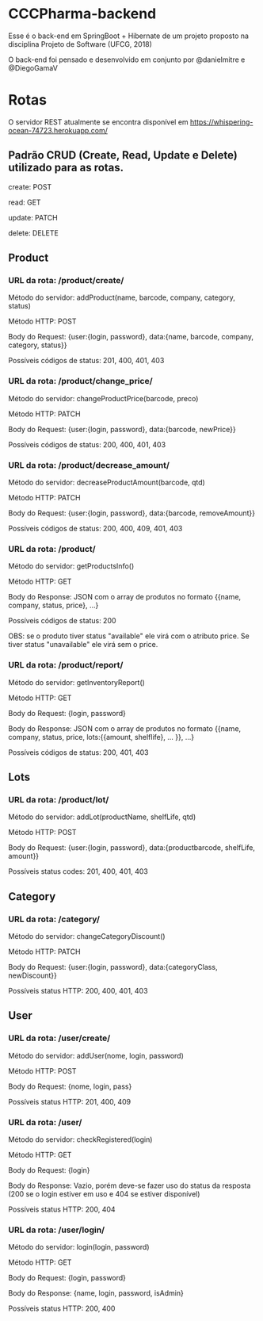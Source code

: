 # CCCPharma-backend

Esse é o back-end em SpringBoot + Hibernate de um projeto proposto na disciplina Projeto de Software (UFCG, 2018)

O back-end foi pensado e desenvolvido em conjunto por @danielmitre e @DiegoGamaV

# Rotas

O servidor REST atualmente se encontra disponível em https://whispering-ocean-74723.herokuapp.com/

## Padrão CRUD (Create, Read, Update e Delete) utilizado para as rotas.
create: POST

read:   GET

update: PATCH

delete: DELETE

## Product
### URL da rota: /product/create/

Método do servidor: addProduct(name, barcode, company, category, status)

Método HTTP: POST

Body do Request: {user:{login, password}, data:{name, barcode, company, category, status}}

Possíveis códigos de status: 201, 400, 401, 403


### URL da rota: /product/change_price/

Método do servidor: changeProductPrice(barcode, preco)

Método HTTP: PATCH 

Body do Request: {user:{login, password}, data:{barcode, newPrice}}  

Possíveis códigos de status: 200, 400, 401, 403

### URL da rota: /product/decrease_amount/

Método do servidor: decreaseProductAmount(barcode, qtd)

Método HTTP: PATCH 

Body do Request: {user:{login, password}, data:{barcode, removeAmount}}

Possíveis códigos de status: 200, 400, 409, 401, 403

### URL da rota: /product/

Método do servidor: getProductsInfo()

Método HTTP: GET

Body do Response: JSON com o array de produtos no formato {{name, company, status, price}, ...}

Possíveis códigos de status: 200

OBS: se o produto tiver status "available" ele virá com o atributo price. Se tiver status "unavailable" ele virá sem o price.

### URL da rota: /product/report/

Método do servidor: getInventoryReport()

Método HTTP: GET

Body do Request: {login, password}

Body do Response: JSON com o array de produtos no formato {{name, company, status, price, lots:{{amount, shelflife}, ... }}, ...}

Possíveis códigos de status: 200, 401, 403


## Lots
### URL da rota: /product/lot/

Método do servidor: addLot(productName, shelfLife, qtd)

Método HTTP: POST

Body do Request: {user:{login, password}, data:{productbarcode, shelfLife, amount}}

Possíveis status codes: 201, 400, 401, 403


## Category
### URL da rota: /category/

Método do servidor: changeCategoryDiscount()

Método HTTP: PATCH

Body do Request: {user:{login, password}, data:{categoryClass, newDiscount}} 

Possíveis status HTTP: 200, 400, 401, 403


## User
### URL da rota: /user/create/

Método do servidor: addUser(nome, login, password)

Método HTTP: POST

Body do Request: {nome, login, pass}

Possíveis status HTTP: 201, 400, 409


### URL da rota: /user/

Método do servidor: checkRegistered(login)

Método HTTP: GET

Body do Request: {login}

Body do Response: Vazio, porém deve-se fazer uso do status da resposta (200 se o login estiver em uso e 404 se estiver disponível)

Possíveis status HTTP: 200, 404


### URL da rota: /user/login/

Método do servidor: login(login, password)

Método HTTP: GET

Body do Request: {login, password}

Body do Response: {name, login, password, isAdmin}

Possíveis status HTTP: 200, 400

